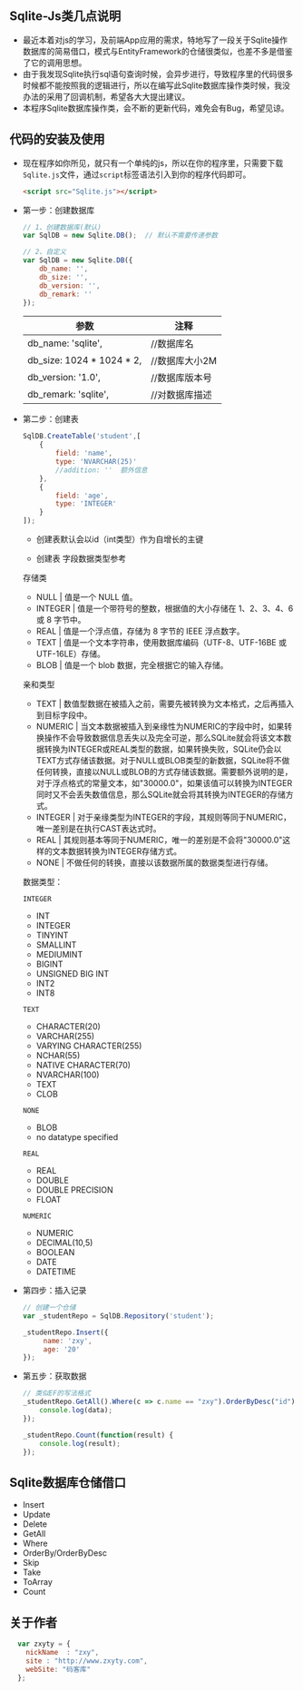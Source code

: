 ## Sqlite-Js类几点说明
* 最近本着对js的学习，及前端App应用的需求，特地写了一段关于Sqlite操作数据库的简易借口，模式与EntityFramework的仓储很类似，也差不多是借鉴了它的调用思想。
* 由于我发现Sqlite执行sql语句查询时候，会异步进行，导致程序里的代码很多时候都不能按照我的逻辑进行，所以在编写此Sqlite数据库操作类时候，我没办法的采用了回调机制，希望各大大提出建议。
* 本程序Sqlite数据库操作类，会不断的更新代码，难免会有Bug，希望见谅。
## 代码的安装及使用
* 现在程序如你所见，就只有一个单纯的js，所以在你的程序里，只需要下载`Sqlite.js`文件，通过`script`标签语法引入到你的程序代码即可。
    ```html
    <script src="Sqlite.js"></script>
    ```
* 第一步：创建数据库
    ```javascript
    // 1、创建数据库(默认)
    var SqlDB = new Sqlite.DB();  // 默认不需要传递参数
    
    // 2、自定义
    var SqlDB = new Sqlite.DB({
        db_name: '',
        db_size: '',
        db_version: '',
        db_remark: ''
    });
    ```
    参数     | 注释
    ------- | -------
    db_name: 'sqlite', | //数据库名
    db_size: 1024 * 1024 * 2, | //数据库大小2M
    db_version: '1.0', | //数据库版本号
    db_remark: 'sqlite', | //对数据库描述

* 第二步：创建表
    ```javascript
    SqlDB.CreateTable('student',[
        {
            field: 'name',
            type: 'NVARCHAR(25)'
            //addition: ''  额外信息
        },
        {
            field: 'age',
            type: 'INTEGER'
        }
    ]);
    ```
    * 创建表默认会以id（int类型）作为自增长的主键

    * 创建表 字段数据类型参考
    
    存储类

    * NULL | 值是一个 NULL 值。
    * INTEGER | 值是一个带符号的整数，根据值的大小存储在 1、2、3、4、6 或 8 字节中。
    * REAL | 值是一个浮点值，存储为 8 字节的 IEEE 浮点数字。
    * TEXT | 值是一个文本字符串，使用数据库编码（UTF-8、UTF-16BE 或 UTF-16LE）存储。
    * BLOB | 值是一个 blob 数据，完全根据它的输入存储。
    
    亲和类型
    * TEXT | 数值型数据在被插入之前，需要先被转换为文本格式，之后再插入到目标字段中。
    * NUMERIC | 当文本数据被插入到亲缘性为NUMERIC的字段中时，如果转换操作不会导致数据信息丢失以及完全可逆，那么SQLite就会将该文本数据转换为INTEGER或REAL类型的数据，如果转换失败，SQLite仍会以TEXT方式存储该数据。对于NULL或BLOB类型的新数据，SQLite将不做任何转换，直接以NULL或BLOB的方式存储该数据。需要额外说明的是，对于浮点格式的常量文本，如"30000.0"，如果该值可以转换为INTEGER同时又不会丢失数值信息，那么SQLite就会将其转换为INTEGER的存储方式。
    * INTEGER | 对于亲缘类型为INTEGER的字段，其规则等同于NUMERIC，唯一差别是在执行CAST表达式时。
    * REAL | 其规则基本等同于NUMERIC，唯一的差别是不会将"30000.0"这样的文本数据转换为INTEGER存储方式。
    * NONE | 不做任何的转换，直接以该数据所属的数据类型进行存储。

  数据类型：

    `INTEGER`
    *   INT
    *   INTEGER
    *   TINYINT
    *   SMALLINT
    *   MEDIUMINT
    *   BIGINT
    *   UNSIGNED BIG INT
    *   INT2
    *   INT8
    
    `TEXT`
    *   CHARACTER(20)
    *   VARCHAR(255)
    *   VARYING CHARACTER(255)
    *   NCHAR(55)
    *   NATIVE CHARACTER(70)
    *   NVARCHAR(100)
    *   TEXT
    *   CLOB

    `NONE`
    *   BLOB
    *   no datatype specified

    `REAL`
    *   REAL
    *   DOUBLE
    *   DOUBLE PRECISION
    *   FLOAT

    `NUMERIC`
    *   NUMERIC
    *   DECIMAL(10,5)
    *   BOOLEAN
    *   DATE
    *   DATETIME

* 第四步：插入记录
    ```javascript
    // 创建一个仓储
    var _studentRepo = SqlDB.Repository('student');

    _studentRepo.Insert({
         name: 'zxy',
         age: '20'
    });
    ```
* 第五步：获取数据
    ```javascript
    // 类似EF的写法格式
    _studentRepo.GetAll().Where(c => c.name == "zxy").OrderByDesc("id").ToArray(function(data){
        console.log(data);
    });

    _studentRepo.Count(function(result) {
        console.log(result);
    });
    ```

## Sqlite数据库仓储借口
* Insert
* Update
* Delete
* GetAll
* Where
* OrderBy/OrderByDesc
* Skip
* Take
* ToArray
* Count

## 关于作者
```javascript
  var zxyty = {
    nickName  : "zxy",
    site : "http://www.zxyty.com",
    webSite: "码客库"
  };
```
